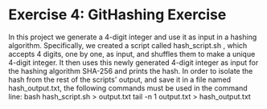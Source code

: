 # Exercise 4: GitHashing Exercise

In this project we generate a 4-digit integer and use it as input in a hashing algorithm.
Specifically, we created a script called hash_script.sh , which accepts 4 digits, one by one, as input, and shuffles them to make a unique 4-digit integer.
It then uses this newly generated 4-digit integer as input for the hashing algorithm SHA-256 and prints the hash.
In order to isolate the hash from the rest of the scripts' output, and save it in a file named hash_output.txt, the following commands must be used in the command line:
bash hash_script.sh > output.txt
tail -n 1 output.txt > hash_output.txt 
